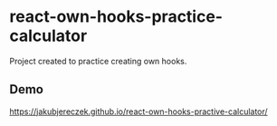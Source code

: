 # react-own-hooks-practice-calculator
Project created to practice creating own hooks. 

## Demo
https://jakubjereczek.github.io/react-own-hooks-practive-calculator/
